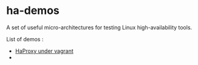 ha-demos
========

A set of useful micro-architectures for testing Linux high-availability tools.

List of demos :

* [HaProxy under vagrant](haproxy/vagrant/)
*
